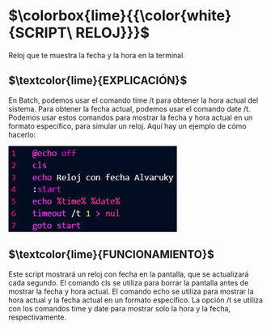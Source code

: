 # **$\colorbox{lime}{{\color{white}{SCRIPT\ RELOJ}}}$**
Reloj que te muestra la fecha y la hora en la terminal.  

## **$\textcolor{lime}{EXPLICACIÓN}$**
En Batch, podemos usar el comando time /t para obtener la hora actual del sistema. Para obtener la fecha actual, podemos usar el comando date /t. Podemos usar estos comandos para mostrar la fecha y hora actual en un formato específico, para simular un reloj. Aquí hay un ejemplo de cómo hacerlo:  

![Codigo](https://github.com/Alvaruky/Reloj/blob/main/assets/img/1.jpg)

## **$\textcolor{lime}{FUNCIONAMIENTO}$**
Este script mostrará un reloj con fecha en la pantalla, que se actualizará cada segundo. El comando cls se utiliza para borrar la pantalla antes de mostrar la fecha y hora actual. El comando echo se utiliza para mostrar la hora actual y la fecha actual en un formato específico. La opción /t se utiliza con los comandos time y date para mostrar solo la hora y la fecha, respectivamente.

